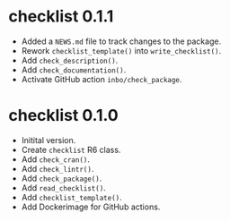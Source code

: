 # checklist 0.1.1

* Added a `NEWS.md` file to track changes to the package.
* Rework `checklist_template()` into `write_checklist()`.
* Add `check_description()`.
* Add `check_documentation()`.
* Activate GitHub action `inbo/check_package`.

# checklist 0.1.0

* Initital version.
* Create `checklist` R6 class.
* Add `check_cran()`.
* Add `check_lintr()`.
* Add `check_package()`.
* Add `read_checklist()`.
* Add `checklist_template()`.
* Add Dockerimage for GitHub actions.

